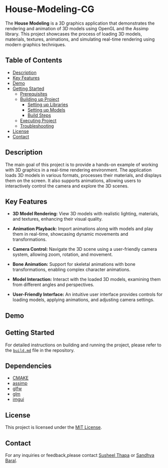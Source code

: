 # House-Modeling-CG

The **House Modeling** is a 3D graphics application that demonstrates the rendering and animation of 3D models using OpenGL and the Assimp library. This project showcases the process of loading 3D models, materials, textures, animations, and simulating real-time rendering using modern graphics techniques.


## Table of Contents

- [Description](#description)
- [Key Features](#key-features)
- [Demo](#demo)
- [Getting Started](#getting-started)
  - [Prerequisites](./build.md#prerequisites)
  - [Building up Project](./build.md#building-the-project)
    - [Setting up Libraries](./build.md#setting-up-libraries)
    - [Setting up Models](./build.md#setting-up-models)
    - [Build Steps](./build.md#builds-steps)
  - [Executing Project](./build.md#executing-project)
  - [Troubleshooting](./build.md#troubleshooting)
- [License](#license)
- [Contact](#contact)

## Description

The main goal of this project is to provide a hands-on example of working with 3D graphics in a real-time rendering environment. The application loads 3D models in various formats, processes their materials, and displays them on the screen. It also supports animations, allowing users to interactively control the camera and explore the 3D scenes.

## Key Features

- **3D Model Rendering:** View 3D models with realistic lighting, materials, and textures, enhancing their visual quality.

- **Animation Playback:** Import animations along with models and play them in real-time, showcasing dynamic movements and transformations.

- **Camera Control:** Navigate the 3D scene using a user-friendly camera system, allowing zoom, rotation, and movement.

- **Bone Animation:** Support for skeletal animations with bone transformations, enabling complex character animations.

- **Model Interaction:** Interact with the loaded 3D models, examining them from different angles and perspectives.

- **User-Friendly Interface:** An intuitive user interface provides controls for loading models, applying animations, and adjusting camera settings.

## Demo

## Getting Started

For detailed instructions on building and running the project, please refer to the [`build.md`](./build.md) file in the repository.

## Dependencies

- [CMAKE](https://cmake.org)
- [assimp](https://github.com/assimp/assimp)
- [glfw](https://github.com/glfw/glfw)
- [glm](https://github.com/g-truc/glm)
- [imgui](https://github.com/ocornut/imgui)

## License

This project is licensed under the [MIT License](LICENSE).

## Contact

For any inquiries or feedback,please contact [Susheel Thapa](mailto:077bct090.susheel@pcampus.edu.np) or [Sandhya Baral](mailto:077bct076.sandhya@pcampus.edu.np).
